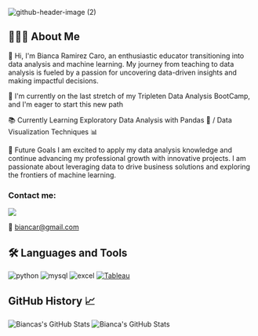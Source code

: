 

![github-header-image (2)](https://github.com/mafaldad/mafaldad/assets/148830248/76b88683-2e76-4715-b08a-5e5adaff10a5)


 ## 👩🏻‍💻 About Me ##

👋 Hi, I'm Bianca Ramirez Caro, an enthusiastic educator transitioning into data analysis and machine learning. My journey from teaching to data analysis is fueled by a passion for uncovering data-driven insights and making impactful decisions.

🌱  I'm currently on the last stretch of my Tripleten Data Analysis BootCamp, and I'm eager to start this new path

📚 Currently Learning
Exploratory Data Analysis with Pandas 🐼 / Data Visualization Techniques 📊

🚀 Future Goals
I am excited to apply my data analysis knowledge and continue advancing my professional growth with innovative projects. I am passionate about leveraging data to drive business solutions and exploring the frontiers of machine learning.

### Contact me: ###

[![](https://img.shields.io/badge/LinkedIn-0077B5?style=for-the-badge&logo=linkedin&logoColor=white)](https://www.linkedin.com/in/bianca-ramirezcaro/)
  
📧 biancar@gmail.com


 
## 🛠️ Languages and Tools ##

<div id="header" align="left">
    <img decoding="async" src="https://img.shields.io/badge/Python-3776AB?style=for-the-badge&logo=python&logoColor=white" alt="python"/>
  </a>
    <img decoding="async" src="https://img.shields.io/badge/MySQL-6DB33F?style=for-the-badge&logo=mysql&logoColor=white" alt="mysql"/>
  </a>
 <img decoding="async" src="https://img.shields.io/badge/Microsoft_Excel-217346?style=for-the-badge&logo=microsoft-excel&logoColor=white" alt="excel"/>
  </a>
<a href="https://www.tableau.com/" target="_blank">
  <img decoding="async" src="https://img.shields.io/badge/Tableau-E97627?style=for-the-badge&logo=Tableau&logoColor=white" alt="Tableau"/>
</a>

</div>



 ## GitHub History 📈 ## 

 <img src="https://github-readme-streak-stats.herokuapp.com/?user=mafaldad&theme=calm&hide_border=true" alt="Biancas's GitHub Stats" />
  
  
<img src="https://github-readme-stats.vercel.app/api/top-langs/?username=mafaldad&theme=calm&show_icons=true&hide_border=true&layout=compact" alt="Bianca's GitHub Stats" />
